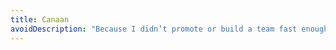 ```yaml
---
title: Canaan
avoidDescription: "Because I didn’t promote or build a team fast enough, this platform closed my account. I would NOT recommend signing up."
---
```

